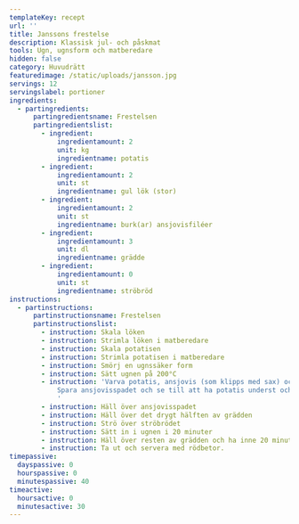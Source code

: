```yaml
---
templateKey: recept
url: ''
title: Janssons frestelse
description: Klassisk jul- och påskmat
tools: Ugn, ugnsform och matberedare
hidden: false
category: Huvudrätt
featuredimage: /static/uploads/jansson.jpg
servings: 12
servingslabel: portioner
ingredients:
  - partingredients:
      partingredientsname: Frestelsen
      partingredientslist:
        - ingredient:
            ingredientamount: 2
            unit: kg
            ingredientname: potatis
        - ingredient:
            ingredientamount: 2
            unit: st
            ingredientname: gul lök (stor)
        - ingredient:
            ingredientamount: 2
            unit: st
            ingredientname: burk(ar) ansjovisfiléer
        - ingredient:
            ingredientamount: 3
            unit: dl
            ingredientname: grädde
        - ingredient:
            ingredientamount: 0
            unit: st
            ingredientname: ströbröd
instructions:
  - partinstructions:
      partinstructionsname: Frestelsen
      partinstructionslist:
        - instruction: Skala löken
        - instruction: Strimla löken i matberedare
        - instruction: Skala potatisen
        - instruction: Strimla potatisen i matberedare
        - instruction: Smörj en ugnssäker form
        - instruction: Sätt ugnen på 200°C
        - instruction: 'Varva potatis, ansjovis (som klipps med sax) och lök i formen.
            Spara ansjovisspadet och se till att ha potatis underst och överst.
            '
        - instruction: Häll över ansjovisspadet
        - instruction: Häll över det drygt hälften av grädden
        - instruction: Strö över ströbrödet
        - instruction: Sätt in i ugnen i 20 minuter
        - instruction: Häll över resten av grädden och ha inne 20 minuter till i ugnen
        - instruction: Ta ut och servera med rödbetor.
timepassive:
  dayspassive: 0
  hourspassive: 0
  minutespassive: 40
timeactive:
  hoursactive: 0
  minutesactive: 30
---
```


